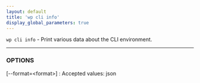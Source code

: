 ```yaml
---
layout: default
title: 'wp cli info'
display_global_parameters: true
---
```


`wp cli info` - Print various data about the CLI environment.

<hr />

### OPTIONS

[\--format=&lt;format&gt;]
: Accepted values: json



